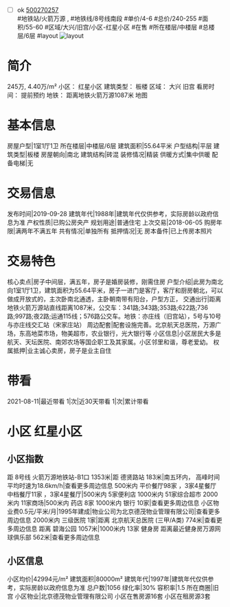 - [ ] ok [500270257](https://bj.5i5j.com/ershoufang/500270257.html)  
 #地铁站/火箭万源 ,  #地铁线/8号线南段
#单价/4-6 #总价/240-255 #面积/55-60   #区域/大兴/旧宫/小区-红星小区 #在售 #所在楼层/中楼层 #总楼层/6层 #layout 
![layout](http://image2.5i5j.com//group2/M00/AF/C3/CgqJNF2N-4yAVqYkAAFroge1skw137.jpg_P5.jpg) 
# 简介 
 245万,  4.40万/m² 
小区： 红星小区
建筑类型： 板楼
区域： 大兴 旧宫
看房时间： 提前预约
地铁： 距离地铁火箭万源1087米 地图
# 基本信息 
 房屋户型|1室1厅1卫
所在楼层|中楼层/6层
建筑面积|55.64平米
户型结构|平层
建筑类型|板楼
房屋朝向|南北
建筑结构|砖混
装修情况|精装
供暖方式|集中供暖
配备电梯|无
# 交易信息 
 发布时间|2019-09-28
建筑年代|1988年|建筑年代仅供参考，实际房龄以政府信息为准
产权性质|已购公房央产
规划用途|普通住宅
上次交易|2018-06-05
购房年限|满两年不满五年
共有情况|单独所有
抵押情况|无
房本备件|已上传房本照片
# 交易特色 
 核心卖点|房子中间层，满五年，房子是婚房装修，刚需住房
户型介绍|此房为南北向1室1厅1卫，建筑面积为55.64平米，房子一进门是客厅，客厅和厨房朝北，可以做成开放式的，主次卧南北通透，主卧朝南带有阳台，户型方正，
交通出行|距离地铁火箭万源站直线距离1087米，公交车：341路;343路;353路;622路;736路;997路;夜2路;运通115线；576路公交车。地铁：亦庄线（旧宫站），5号与10号与亦庄线交汇站（宋家庄站）
周边配套|配套设施完善。北京航天总医院，万源广场，东高地菜市场，物美超市，农业银行，光大银行等
小区信息|小区居民大多是航天、天坛医院、南郊农场等国企职工及其家属。小区邻里和谐，尊老爱幼。
权属抵押|业主诚心卖房，房子是业主自住
# 带看 
 2021-08-11|最近带看	 1|次|近30天带看	 1|次|累计带看
# 小区 红星小区
## 小区指数 
 距 8号线 火箭万源地铁站-B1口 1353米|距 德贤路站 183米|南五环内， 高峰时间平均时速为18.6km/h|查看更多周边信息
500米内 平价餐厅98家 ，3家4星餐厅
中档餐厅11家 ，3家4星餐厅|500米内 5家便利店
1000米内 51家综合超市
2000米内 11家商场|500米内 药店 8家
1000米内 银行 10家|查看更多周边信息
小区物业费0.5元/平米/月|1995年建成|物业公司为北京德茂物业管理有限公司|查看更多周边信息
2000米内 三级医院 1家|距离 北京航天总医院 (三甲/A类) 774米|查看更多周边信息
距离 碧海公园 1057米|1000米内 13家 健身房
距离最近健身房万源网球俱乐部 562米|查看更多周边信息
## 小区信息 
 小区均价|42994元/m²
建筑面积|80000m²
建筑年代|1997年|建筑年代仅供参考，实际房龄以政府信息为准
总户数|1056
绿化率|30%
容积率|1.5
所在商圈|旧宫
小区物业|北京德茂物业管理有限公司
小区在售房源16套
小区在租房源3套
